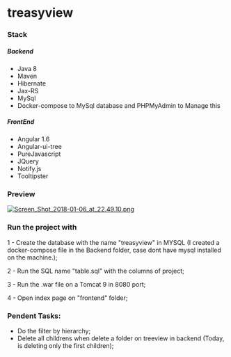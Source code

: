 # treasyview

### Stack

##### Backend
* Java 8
* Maven
* Hibernate
* Jax-RS
* MySql
* Docker-compose to MySql database and PHPMyAdmin to Manage this

##### FrontEnd
* Angular 1.6
* Angular-ui-tree
* PureJavascript
* JQuery
* Notify.js
* Tooltipster

### Preview

[![Screen_Shot_2018-01-06_at_22.49.10.png](https://s18.postimg.org/3nwxe0nh5/Screen_Shot_2018-01-06_at_22.49.10.png)](https://postimg.org/image/u8zg9kpud/)

### Run the project with
1 - Create the database with the name "treasyview" in MYSQL (I created a docker-compose file in the Backend folder, case dont have mysql installed on the machine.);
  
2 - Run the SQL name "table.sql" with the columns of project;

3 - Run the .war file on a Tomcat 9 in 8080 port;

4 - Open index page on "frontend" folder;

### Pendent Tasks: 
* Do the filter by hierarchy;
* Delete all childrens when delete a folder on treeview in backend (Today, is deleting only the first children);
